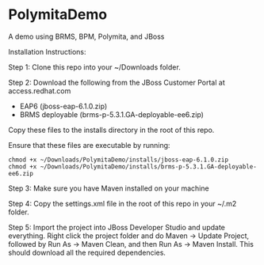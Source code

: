 PolymitaDemo
============

A demo using BRMS, BPM, Polymita, and JBoss

Installation Instructions:

Step 1: Clone this repo into your ~/Downloads folder. 

Step 2: Download the following from the JBoss Customer Portal at access.redhat.com

 * EAP6 (jboss-eap-6.1.0.zip)
 * BRMS deployable (brms-p-5.3.1.GA-deployable-ee6.zip)

Copy these files to the installs directory in the root of this repo.

Ensure that these files are executable by running:

```
chmod +x ~/Downloads/PolymitaDemo/installs/jboss-eap-6.1.0.zip
chmod +x ~/Downloads/PolymitaDemo/installs/brms-p-5.3.1.GA-deployable-ee6.zip
```

Step 3: Make sure you have Maven installed on your machine

Step 4: Copy the settings.xml file in the root of this repo in your ~/.m2 folder.

Step 5: Import the project into JBoss Developer Studio and update everything. Right click the project folder and do Maven -> Update Project, followed by Run As -> Maven Clean, and then Run As -> Maven Install. This should download all the required dependencies.
